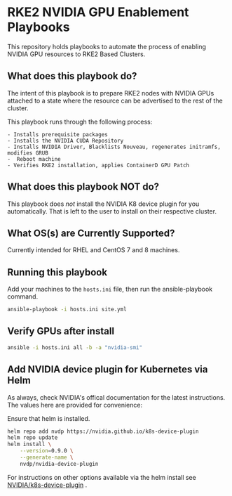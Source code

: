 # RKE2 NVIDIA GPU Enablement Playbooks

This repository holds playbooks to automate the process of enabling NVIDIA GPU resources to RKE2 Based Clusters.

## What does this playbook do?

The intent of this playbook is to prepare RKE2 nodes with NVIDIA GPUs attached to a state where the resource can be advertised to the rest of the cluster.

This playbook runs through the following process:
```
- Installs prerequisite packages
- Installs the NVIDIA CUDA Repository
- Installs NVIDIA Driver, Blacklists Nouveau, regenerates initramfs, modifies GRUB
-  Reboot machine
- Verifies RKE2 installation, applies ContainerD GPU Patch
```

## What does this playbook NOT do?

This playbook does *not* install the NVIDIA K8 device plugin for you automatically.  That is left to the user to install on their respective cluster.  

## What OS(s) are Currently Supported?

Currently intended for RHEL and CentOS 7 and 8 machines.

## Running this playbook
Add your machines to the `hosts.ini` file, then run the ansible-playbook command.
```sh
ansible-playbook -i hosts.ini site.yml
```

## Verify GPUs after install

```sh
ansible -i hosts.ini all -b -a "nvidia-smi"
```

## Add NVIDIA device plugin for Kubernetes via Helm
As always, check NVIDIA's offical documentation for the latest instructions.  The values here are provided for convenience:

Ensure that helm is installed.
```sh
helm repo add nvdp https://nvidia.github.io/k8s-device-plugin
helm repo update
helm install \
    --version=0.9.0 \
    --generate-name \
    nvdp/nvidia-device-plugin
```

For instructions on other options available via the helm install see
[NVIDIA/k8s-device-plugin](https://github.com/NVIDIA/k8s-device-plugin#deployment-via-helm) .

